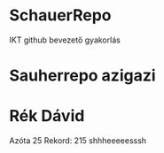 # SchauerRepo
IKT github bevezető gyakorlás
# Sauherrepo azigazi
# Rék Dávid
Azóta 25
Rekord: 215
shhheeeeesssh